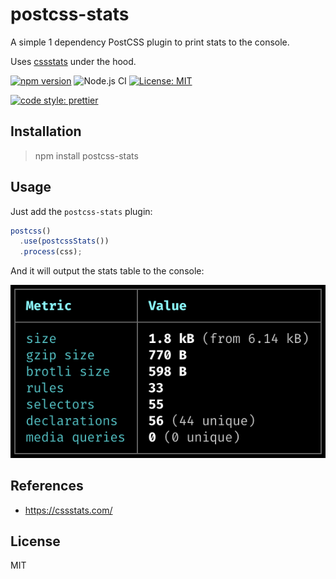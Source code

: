 # postcss-stats

A simple 1 dependency PostCSS plugin to print stats to the console.

Uses [cssstats] under the hood.

[![npm version][version-badge]][version]
![Node.js CI](https://github.com/karolis-sh/postcss-stats/workflows/Node.js%20CI/badge.svg)
[![License: MIT][license-badge]][license]

[![code style: prettier][code-style-badge]][code-style]

## Installation

> npm install postcss-stats

## Usage

Just add the `postcss-stats` plugin:

```javascript
postcss()
  .use(postcssStats())
  .process(css);
```

And it will output the stats table to the console:

![sample output][sample-output]

## References

- <https://cssstats.com/>

## License

MIT

[sample-output]: /docs/sample-output.png
[cssstats]: https://github.com/cssstats/core
[version-badge]: https://badge.fury.io/js/postcss-stats.svg
[version]: https://www.npmjs.com/package/postcss-stats
[license-badge]: https://img.shields.io/badge/License-MIT-yellow.svg
[license]: https://opensource.org/licenses/MIT
[code-style-badge]: https://img.shields.io/badge/code_style-prettier-ff69b4.svg
[code-style]: https://github.com/prettier/prettier
